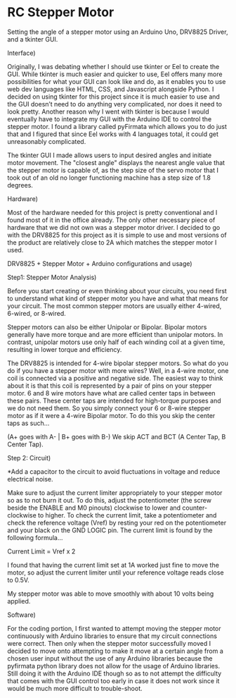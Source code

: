 # RC Stepper Motor

Setting the angle of a stepper motor using an Arduino Uno, DRV8825 Driver, and a tkinter GUI.

Interface)

Originally, I was debating whether I should use tkinter or Eel to create the GUI. While tkinter is much easier and quicker to use, Eel offers many more possibilities for what your GUI can look like and do, as it enables you to use web dev languages like HTML, CSS, and Javascript alongside Python. I decided on using tkinter for this project since it is much easier to use and the GUI doesn’t need to do anything very complicated, nor does it need to look pretty. Another reason why I went with tkinter is because I would eventually have to integrate my GUI with the Arduino IDE to control the stepper motor. I found a library called pyFirmata which allows you to do just that and I figured that since Eel works with 4 languages total, it could get unreasonably complicated. 

The tkinter GUI I made allows users to input desired angles and initiate motor movement. The "closest angle" displays the nearest angle value that the stepper motor is capable of, as the step size of the servo motor that I took out of an old no longer functioning machine has a step size of 1.8 degrees.

Hardware)

Most of the hardware needed for this project is pretty conventional and I found most of it in the office already. The only other necessary piece of hardware that we did not own was a stepper motor driver. I decided to go with the DRV8825 for this project as it is simple to use and most versions of the product are relatively close to 2A which matches the stepper motor I used. 

DRV8825 + Stepper Motor + Arduino configurations and usage)

  Step1: Stepper Motor Analysis)

Before you start creating or even thinking about your circuits, you need first to understand what kind of stepper motor you have and what that means for your circuit. The most common stepper motors are usually either 4-wired, 6-wired, or 8-wired. 
           

Stepper motors can also be either Unipolar or Bipolar. Bipolar motors generally have more torque and are more efficient than unipolar motors. In contrast, unipolar motors use only half of each winding coil at a given time, resulting in lower torque and efficiency.

The DRV8825 is intended for 4-wire bipolar stepper motors. So what do you do if you have a stepper motor with more wires? Well, in a 4-wire motor, one coil is connected via a positive and negative side. The easiest way to think about it is that this coil is represented by a pair of pins on your stepper motor. 6 and 8 wire motors have what are called center taps in between these pairs. These center taps are intended for high-torque purposes and we do not need them. So you simply connect your 6 or 8-wire stepper motor as if it were a 4-wire Bipolar motor. To do this you skip the center taps as such…

(A+ goes with A- |  B+ goes with B-)    We skip ACT and BCT (A Center Tap, B Center Tap).

  Step 2: Circuit)

*Add a capacitor to the circuit to avoid fluctuations in voltage and reduce electrical noise.

Make sure to adjust the current limiter appropriately to your stepper motor so as to not burn it out.  To do this, adjust the potentiometer (the screw beside the ENABLE and M0 pinouts) clockwise to lower and counter-clockwise to higher. To check the current limit, take a potentiometer and check the reference voltage (Vref)  by resting your red on the potentiometer and your black on the GND LOGIC pin. The current limit is found by the following formula…

Current Limit = Vref x 2

I found that having the current limit set at 1A worked just fine to move the motor, so adjust the current limiter until your reference voltage reads close to 0.5V.

My stepper motor was able to move smoothly with about 10 volts being applied. 

Software)

For the coding portion, I first wanted to attempt moving the stepper motor continuously with Arduino libraries to ensure that my circuit connections were correct. Then only when the stepper motor successfully moved I decided to move onto attempting to make it move at a certain angle from a chosen user input without the use of any Arduino libraries because the pyfirmata python library does not allow for the usage of Arduino libraries. Still doing it with the Arduino IDE though so as to not attempt the difficulty that comes with the GUI control too early in case it does not work since it would be much more difficult to trouble-shoot.

